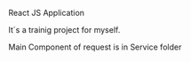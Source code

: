 React JS Application 

It`s a trainig project for myself.

Main Component of request is in Service folder
